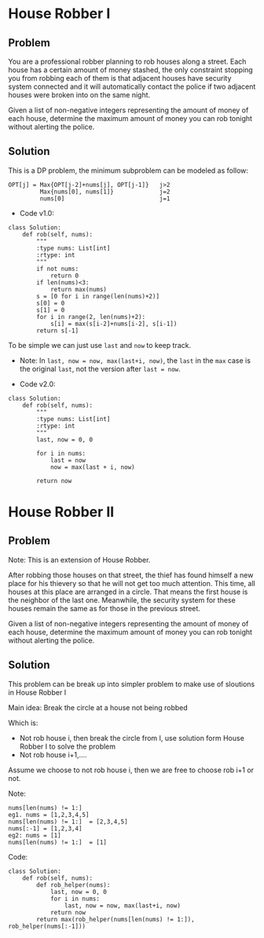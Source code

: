 # House Robber I
## Problem

You are a professional robber planning to rob houses along a street. Each house has a certain amount of money stashed, the only constraint stopping you from robbing each of them is that adjacent houses have security system connected and it will automatically contact the police if two adjacent houses were broken into on the same night.

Given a list of non-negative integers representing the amount of money of each house, determine the maximum amount of money you can rob tonight without alerting the police.

## Solution

This is a DP problem, the minimum subproblem can be modeled as follow:
```
OPT[j] = Max{OPT[j-2]+nums[j], OPT[j-1]}   j>2
         Max{nums[0], nums[1]}             j=2
         nums[0]                           j=1
```

* Code v1.0:
```
class Solution:
    def rob(self, nums):
        """
        :type nums: List[int]
        :rtype: int
        """        
        if not nums:
            return 0
        if len(nums)<3:
            return max(nums)
        s = [0 for i in range(len(nums)+2)]
        s[0] = 0
        s[1] = 0
        for i in range(2, len(nums)+2):
            s[i] = max(s[i-2]+nums[i-2], s[i-1])
        return s[-1]
```
        
To be simple we can just use `last` and `now` to keep track. 
* Note: 
In `last, now = now, max(last+i, now)`, the `last` in the `max` case is the original `last`, not the version after `last = now`.

* Code v2.0:
```
class Solution:
    def rob(self, nums):
        """
        :type nums: List[int]
        :rtype: int
        """
        last, now = 0, 0
        
        for i in nums: 
            last = now
            now = max(last + i, now)
                
        return now
```


# House Robber II
## Problem
Note: This is an extension of House Robber.

After robbing those houses on that street, the thief has found himself a new place for his thievery so that he will not get too much attention. This time, all houses at this place are arranged in a circle. That means the first house is the neighbor of the last one. Meanwhile, the security system for these houses remain the same as for those in the previous street.

Given a list of non-negative integers representing the amount of money of each house, determine the maximum amount of money you can rob tonight without alerting the police.

## Solution
This problem can be break up into simpler problem to make use of sloutions in House Robber I

Main idea: Break the circle at a house not being robbed

Which is:

- Not rob house i, then break the circle from I, use solution form House Robber I to solve the problem
- Not rob house i+1,....

Assume we choose to not rob house i, then we are free to choose rob i+1 or not.

Note:
```
nums[len(nums) != 1:] 
eg1. nums = [1,2,3,4,5]
nums[len(nums) != 1:]  = [2,3,4,5]
nums[:-1] = [1,2,3,4]
eg2: nums = [1]
nums[len(nums) != 1:]  = [1]
```

Code:
```
class Solution:
    def rob(self, nums):
        def rob_helper(nums):
            last, now = 0, 0
            for i in nums:
                last, now = now, max(last+i, now)
            return now
        return max(rob_helper(nums[len(nums) != 1:]), rob_helper(nums[:-1]))
```
